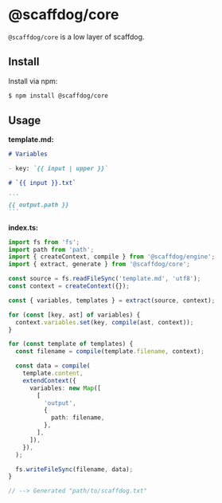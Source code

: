 # @scaffdog/core

`@scaffdog/core` is a low layer of scaffdog.

## Install

Install via npm:

```bash
$ npm install @scaffdog/core
```

## Usage

**template.md:**

````markdown
# Variables

- key: `{{ input | upper }}`

# `{{ input }}.txt`

```
{{ output.path }}
```
````

**index.ts:**

```typescript
import fs from 'fs';
import path from 'path';
import { createContext, compile } from '@scaffdog/engine';
import { extract, generate } from '@scaffdog/core';

const source = fs.readFileSync('template.md', 'utf8');
const context = createContext({});

const { variables, templates } = extract(source, context);

for (const [key, ast] of variables) {
  context.variables.set(key, compile(ast, context));
}

for (const template of templates) {
  const filename = compile(template.filename, context);

  const data = compile(
    template.content,
    extendContext({
      variables: new Map([
        [
          'output',
          {
            path: filename,
          },
        ],
      ]),
    }),
  );

  fs.writeFileSync(filename, data);
}

// --> Generated "path/to/scaffdog.txt"
```
